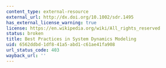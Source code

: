 ```yaml
---
content_type: external-resource
external_url: http://dx.doi.org/10.1002/sdr.1495
has_external_license_warning: true
license: https://en.wikipedia.org/wiki/All_rights_reserved
status: broken
title: Best Practices in System Dynamics Modeling
uid: 6562ddbd-1df8-41a5-abd1-c61ae41fa908
url_status_code: 403
wayback_url: ''
---
```


